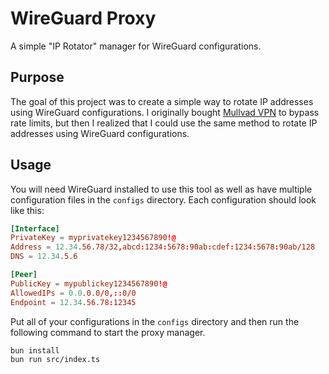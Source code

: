 # WireGuard Proxy
A simple "IP Rotator" manager for WireGuard configurations.

## Purpose
The goal of this project was to create a simple way to rotate IP addresses using WireGuard configurations. I originally bought [Mullvad VPN](https://mullvad.net/) to bypass rate limits, but then I realized that I could use the same method to rotate IP addresses using WireGuard configurations.

## Usage
You will need WireGuard installed to use this tool as well as have multiple configuration files in the `configs` directory. Each configuration should look like this:
```conf
[Interface]
PrivateKey = myprivatekey1234567890!@
Address = 12.34.56.78/32,abcd:1234:5678:90ab:cdef:1234:5678:90ab/128
DNS = 12.34.5.6

[Peer]
PublicKey = mypublickey1234567890!@
AllowedIPs = 0.0.0.0/0,::0/0
Endpoint = 12.34.56.78:12345
```
Put all of your configurations in the `configs` directory and then run the following command to start the proxy manager.
```bash
bun install
bun run src/index.ts
```